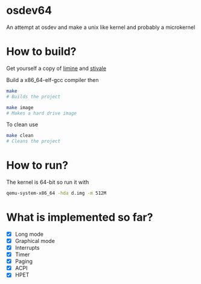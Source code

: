 # osdev64
An attempt at osdev and make a unix like kernel and probably a microkernel
# How to build?
Get yourself a copy of [limine](https://github.com/limine-bootloader/limine/tree/v2.0-branch-binary) and [stivale](https://github.com/stivale/stivale)

Build a x86_64-elf-gcc compiler then

```sh
make
# Builds the project

make image
# Makes a hard drive image
```

To clean use
```sh
make clean
# Cleans the project
```
# How to run?
The kernel is 64-bit so run it with
```sh
qemu-system-x86_64 -hda d.img -m 512M
```
# What is implemented so far?
- [x] Long mode
- [x] Graphical mode
- [x] Interrupts
- [x] Timer
- [x] Paging
- [x] ACPI
- [x] HPET  
